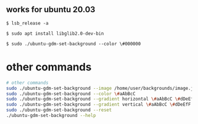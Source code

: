 ## works for ubuntu 20.03

    $ lsb_release -a

    $ sudo apt install libglib2.0-dev-bin

    $ sudo ./ubuntu-gdm-set-background --color \#000000

# other commands

```sh
# other commands
sudo ./ubuntu-gdm-set-background --image /home/user/backgrounds/image.jpg
sudo ./ubuntu-gdm-set-background --color \#aAbBcC
sudo ./ubuntu-gdm-set-background --gradient horizontal \#aAbBcC \#dDeEfF
sudo ./ubuntu-gdm-set-background --gradient vertical \#aAbBcC \#dDeEfF
sudo ./ubuntu-gdm-set-background --reset
./ubuntu-gdm-set-background --help
```